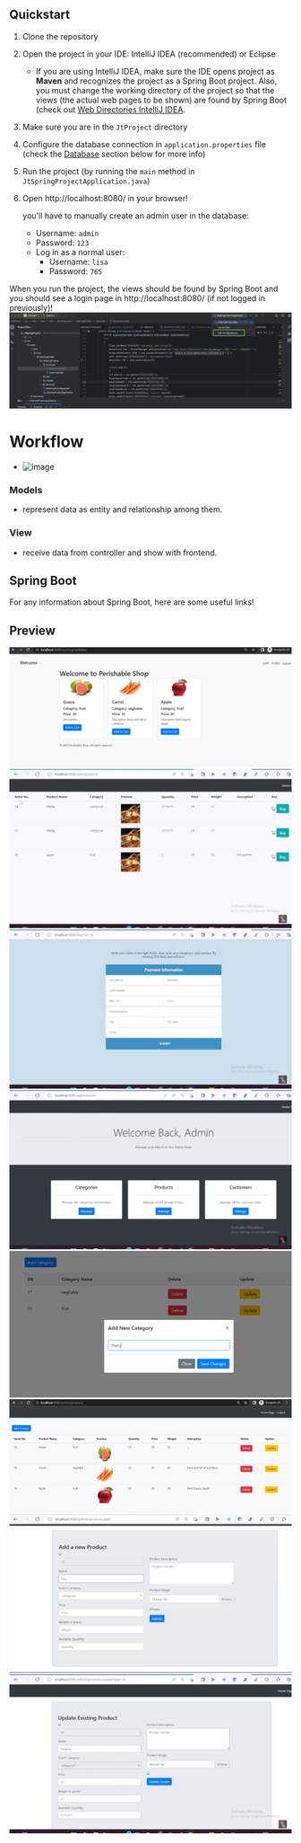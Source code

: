 ## Quickstart

1. Clone the repository
2. Open the project in your IDE: IntelliJ IDEA (recommended) or Eclipse
    * If you are using IntelliJ IDEA, make sure the IDE opens project as **Maven** and recognizes the project as a Spring Boot project. Also, you must change the working directory of the project so that the views (the actual web pages to be shown) are found by Spring Boot (check out [Web Directories IntelliJ IDEA](#web-directories).
3. Make sure you are in the `JtProject` directory
4. Configure the database connection in `application.properties` file (check the [Database](#database) section below for more info)
5. Run the project (by running the `main` method in `JtSpringProjectApplication.java`)
6. Open http://localhost:8080/ in your browser!

    you'll have to manually create an admin user in the database:
     * Username: `admin`
     * Password: `123`
   * Log in as a normal user:
     * Username: `lisa`
     * Password: `765`

When you run the project, the views should be found by Spring Boot and you should see a login page in http://localhost:8080/ (if not logged in previously)!
![configurations](image.png)

# Workflow
- ![image](https://github.com/jaygajera17/E-commerce-project-springBoot/assets/81226571/69951cb7-65e2-4225-8681-2542859aaec6)
### Models
- represent data as entity and relationship among them.

### View
- receive data from controller and show with frontend.


## Spring Boot

For any information about Spring Boot, here are some useful links!

## Preview

![image](https://github.com/TonyMwangi/E-commerce-springboot-project/blob/main/assets/screenshot%2001.png)
![image](https://github.com/TonyMwangi/E-commerce-springboot-project/blob/main/assets/screenshot%2002.png)
![image](https://github.com/TonyMwangi/E-commerce-springboot-project/blob/main/assets/screenshot%2003.png)
![image](https://github.com/TonyMwangi/E-commerce-springboot-project/blob/main/assets/screenshot%2004.png)
![image](https://github.com/TonyMwangi/E-commerce-springboot-project/blob/main/assets/screenshot%2005.png)
![image](https://github.com/TonyMwangi/E-commerce-springboot-project/blob/main/assets/screenshot%2006.png)
![image](https://github.com/TonyMwangi/E-commerce-springboot-project/blob/main/assets/screenshot%2007.png)
![image](https://github.com/TonyMwangi/E-commerce-springboot-project/blob/main/assets/screenshot%2008.png)
